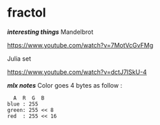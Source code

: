 # fractol

***interesting things***
Mandelbrot

https://www.youtube.com/watch?v=7MotVcGvFMg


Julia set

https://www.youtube.com/watch?v=dctJ7ISkU-4


***mlx notes***
Color goes 4 bytes as follow :

```
  A  R  G  B
blue : 255
green: 255 << 8
red  : 255 << 16
```
